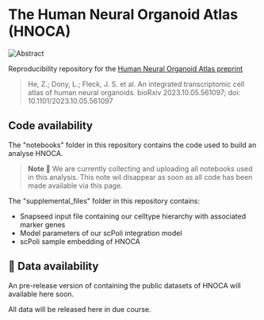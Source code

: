# The Human Neural Organoid Atlas (HNOCA)

![Abstract](https://raw.githubusercontent.com/theislab/neural_organoid_atlas/main/supplemental_files/abstract.jpg)

Reproducibility repository for the [Human Neural Organoid Atlas preprint](https://www.biorxiv.org/content/10.1101/2023.10.05.561097v1)

> He, Z.; Dony, L.; Fleck, J. S. et al. An integrated transcriptomic cell atlas of human neural organoids. bioRxiv 2023.10.05.561097; doi: 10.1101/2023.10.05.561097

## Code availability
The "notebooks" folder in this repository contains the code used to build an analyse HNOCA.

> **Note :construction:**
> We are currently collecting and uploading all notebooks used in this analysis.
> This note wil disappear as soon as all code has been made available via this page.

The "supplemental_files" folder in this repository contains:
* Snapseed input file containing our celltype hierarchy with associated marker genes
* Model parameters of our scPoli integration model
* scPoli sample embedding of HNOCA

## :construction: Data availability

An pre-release version of containing the public datasets of HNOCA will available here soon.

All data will be released here in due course.
